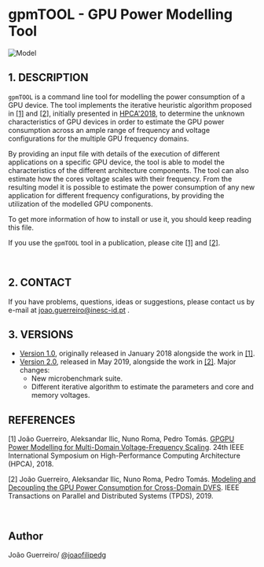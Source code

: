 # gpmTOOL - GPU Power Modelling Tool

![Model](https://github.com/hpc-ulisboa/gpupowermodel/tree/master/model_diagram.png)

## 1. DESCRIPTION

``gpmTOOL`` is a command line tool for modelling the power consumption of a GPU device. The tool implements the iterative heuristic algorithm proposed in [[1]](#references) and [[2]](#references), initially presented in [HPCA'2018](https://youtu.be/ppsPx6zaC0U), to determine the unknown characteristics of GPU devices in order to estimate the GPU power consumption across an ample range of frequency and voltage configurations for the multiple GPU frequency domains.

By providing an input file with details of the execution of different applications on a specific GPU device, the tool is able to model the characteristics of the different architecture components. The tool can also estimate how the cores voltage scales with their frequency. From the resulting model it is possible to estimate the power consumption of any new application for different frequency configurations, by providing the utilization of the modelled GPU components.

To get more information of how to install or use it, you should keep reading this file.

If you use the ``gpmTOOL`` tool in a publication, please cite [[1]](#references) and [[2]](#references).

<br/>

## 2. CONTACT

If you have problems, questions, ideas or suggestions, please contact us by e-mail at joao.guerreiro@inesc-id.pt .

## 3. VERSIONS

* [Version 1.0](https://github.com/hpc-ulisboa/gpupowermodel/tree/master/v1.0_HPCA2018), originally released in January 2018 alongside the work in [[1]](#references).
* [Version 2.0](https://github.com/hpc-ulisboa/gpupowermodel/tree/master/v2.0_TPDS2019), released in May 2019, alongside the work in [[2]](#references). Major changes:
    * New microbenchmark suite.
    * Different iterative algorithm to estimate the parameters and core and memory voltages.

## REFERENCES

[1] João Guerreiro, Aleksandar Ilic, Nuno Roma, Pedro Tomás. [GPGPU Power Modelling for Multi-Domain Voltage-Frequency Scaling](https://ieeexplore.ieee.org/abstract/document/8327055). 24th IEEE International Symposium on High-Performance Computing Architecture (HPCA), 2018.

[2] João Guerreiro, Aleksandar Ilic, Nuno Roma, Pedro Tomás. [Modeling and Decoupling the GPU Power Consumption for Cross-Domain DVFS](https://ieeexplore.ieee.org/abstract/document/8716300/).  IEEE Transactions on Parallel and Distributed Systems (TPDS), 2019.

<br/>

## Author
João Guerreiro/ [@joaofilipedg](https://github.com/joaofilipedg)
